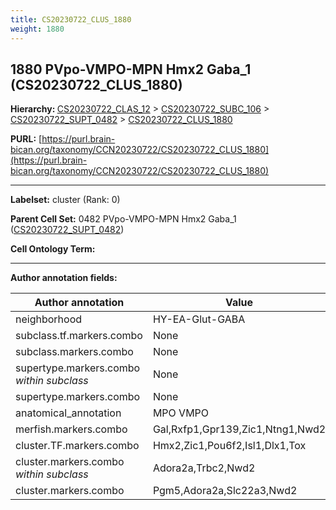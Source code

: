 ```yaml
---
title: CS20230722_CLUS_1880
weight: 1880
---
```

## 1880 PVpo-VMPO-MPN Hmx2 Gaba_1 (CS20230722_CLUS_1880)
<b>Hierarchy: </b>
[CS20230722_CLAS_12](../CS20230722_CLAS_12) >
[CS20230722_SUBC_106](../CS20230722_SUBC_106) >
[CS20230722_SUPT_0482](../CS20230722_SUPT_0482) >
[CS20230722_CLUS_1880](../CS20230722_CLUS_1880)

**PURL:** [https://purl.brain-bican.org/taxonomy/CCN20230722/CS20230722_CLUS_1880](https://purl.brain-bican.org/taxonomy/CCN20230722/CS20230722_CLUS_1880)

---


**Labelset:** cluster (Rank: 0)

**Parent Cell Set:** 0482 PVpo-VMPO-MPN Hmx2 Gaba_1 ([CS20230722_SUPT_0482](../CS20230722_SUPT_0482))



**Cell Ontology Term:** 

[MARKER GENES.]: #


---

[TRANSFERRED ANNOTATIONS.]: #


[AUTHOR ANNOTATION FIELDS.]: #


**Author annotation fields:**

| Author annotation | Value |
|-------------------|-------|
|neighborhood|HY-EA-Glut-GABA|
|subclass.tf.markers.combo|None|
|subclass.markers.combo|None|
|supertype.markers.combo _within subclass_|None|
|supertype.markers.combo|None|
|anatomical_annotation|MPO VMPO|
|merfish.markers.combo|Gal,Rxfp1,Gpr139,Zic1,Ntng1,Nwd2|
|cluster.TF.markers.combo|Hmx2,Zic1,Pou6f2,Isl1,Dlx1,Tox|
|cluster.markers.combo _within subclass_|Adora2a,Trbc2,Nwd2|
|cluster.markers.combo|Pgm5,Adora2a,Slc22a3,Nwd2|
